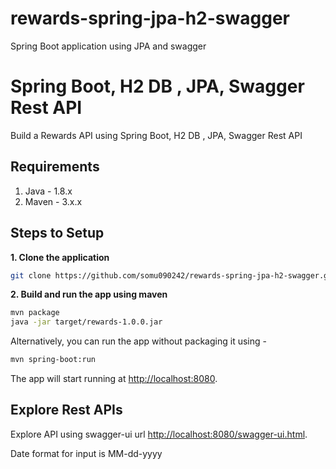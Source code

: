 # rewards-spring-jpa-h2-swagger
Spring Boot application using JPA and swagger

# Spring Boot, H2 DB , JPA, Swagger Rest API

Build a Rewards API using Spring Boot, H2 DB , JPA, Swagger Rest API

## Requirements

1. Java - 1.8.x
2. Maven - 3.x.x

## Steps to Setup

**1. Clone the application**

```bash
git clone https://github.com/somu090242/rewards-spring-jpa-h2-swagger.git
```

**2. Build and run the app using maven**

```bash
mvn package
java -jar target/rewards-1.0.0.jar
```

Alternatively, you can run the app without packaging it using -

```bash
mvn spring-boot:run
```

The app will start running at <http://localhost:8080>.


## Explore Rest APIs

Explore API using swagger-ui url <http://localhost:8080/swagger-ui.html>.

Date format for input is MM-dd-yyyy


